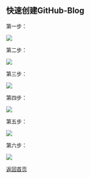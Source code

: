 

## 快速创建GitHub-Blog


第一步：  

![](https://cwos111509sina.github.io/Blog/GitHub/Source/快速创建GitHub-Blog/0.png)

第二步：  

![](https://cwos111509sina.github.io/Blog/GitHub/Source/快速创建GitHub-Blog/1.png)

第三步：  

![](https://cwos111509sina.github.io/Blog/GitHub/Source/快速创建GitHub-Blog/2.png)

第四步：  

![](https://cwos111509sina.github.io/Blog/GitHub/Source/快速创建GitHub-Blog/3.png)

第五步：  

![](https://cwos111509sina.github.io/Blog/GitHub/Source/快速创建GitHub-Blog/4.png)


第六步： 

![](https://cwos111509sina.github.io/Blog/GitHub/Source/快速创建GitHub-Blog/5.png)





[返回首页](https://cwos111509sina.github.io/Blog)

